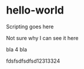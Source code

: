 # hello-world


Scripting goes here

Not sure why I can see it here

bla 4 bla


fdsfsdfsdfsd12313324